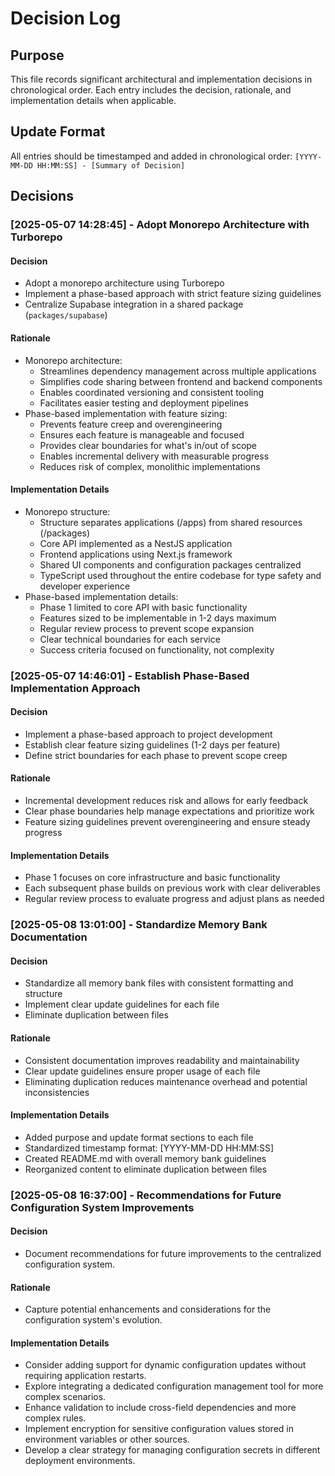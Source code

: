 # Decision Log

## Purpose

This file records significant architectural and implementation decisions in chronological order. Each entry includes the decision, rationale, and implementation details when applicable.

## Update Format

All entries should be timestamped and added in chronological order:
`[YYYY-MM-DD HH:MM:SS] - [Summary of Decision]`

## Decisions

### [2025-05-07 14:28:45] - Adopt Monorepo Architecture with Turborepo

#### Decision

- Adopt a monorepo architecture using Turborepo
- Implement a phase-based approach with strict feature sizing guidelines
- Centralize Supabase integration in a shared package (`packages/supabase`)

#### Rationale

- Monorepo architecture:
  - Streamlines dependency management across multiple applications
  - Simplifies code sharing between frontend and backend components
  - Enables coordinated versioning and consistent tooling
  - Facilitates easier testing and deployment pipelines
- Phase-based implementation with feature sizing:
  - Prevents feature creep and overengineering
  - Ensures each feature is manageable and focused
  - Provides clear boundaries for what's in/out of scope
  - Enables incremental delivery with measurable progress
  - Reduces risk of complex, monolithic implementations

#### Implementation Details

- Monorepo structure:
  - Structure separates applications (/apps) from shared resources (/packages)
  - Core API implemented as a NestJS application
  - Frontend applications using Next.js framework
  - Shared UI components and configuration packages centralized
  - TypeScript used throughout the entire codebase for type safety and developer experience
- Phase-based implementation details:
  - Phase 1 limited to core API with basic functionality
  - Features sized to be implementable in 1-2 days maximum
  - Regular review process to prevent scope expansion
  - Clear technical boundaries for each service
  - Success criteria focused on functionality, not complexity

### [2025-05-07 14:46:01] - Establish Phase-Based Implementation Approach

#### Decision

- Implement a phase-based approach to project development
- Establish clear feature sizing guidelines (1-2 days per feature)
- Define strict boundaries for each phase to prevent scope creep

#### Rationale

- Incremental development reduces risk and allows for early feedback
- Clear phase boundaries help manage expectations and prioritize work
- Feature sizing guidelines prevent overengineering and ensure steady progress

#### Implementation Details

- Phase 1 focuses on core infrastructure and basic functionality
- Each subsequent phase builds on previous work with clear deliverables
- Regular review process to evaluate progress and adjust plans as needed

### [2025-05-08 13:01:00] - Standardize Memory Bank Documentation

#### Decision

- Standardize all memory bank files with consistent formatting and structure
- Implement clear update guidelines for each file
- Eliminate duplication between files

#### Rationale

- Consistent documentation improves readability and maintainability
- Clear update guidelines ensure proper usage of each file
- Eliminating duplication reduces maintenance overhead and potential inconsistencies

#### Implementation Details

- Added purpose and update format sections to each file
- Standardized timestamp format: [YYYY-MM-DD HH:MM:SS]
- Created README.md with overall memory bank guidelines
- Reorganized content to eliminate duplication between files

### [2025-05-08 16:37:00] - Recommendations for Future Configuration System Improvements

#### Decision

- Document recommendations for future improvements to the centralized configuration system.

#### Rationale

- Capture potential enhancements and considerations for the configuration system's evolution.

#### Implementation Details

- Consider adding support for dynamic configuration updates without requiring application restarts.
- Explore integrating a dedicated configuration management tool for more complex scenarios.
- Enhance validation to include cross-field dependencies and more complex rules.
- Implement encryption for sensitive configuration values stored in environment variables or other sources.
- Develop a clear strategy for managing configuration secrets in different deployment environments.
